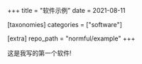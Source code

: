 +++
title = "软件示例"
date = 2021-08-11

[taxonomies]
categories = ["software"]

[extra]
repo_path = "normful/example"
+++

这是我写的第一个软件!

<!-- more -->


